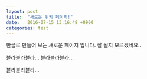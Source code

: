 ```yaml
---
layout: post
title:  "새로운 위키 페이지!"
date:   2016-07-15 13:16:48 +0900
categories: test
---
```


한글로 만들어 보는 새로운 페이지 입니다.
잘 될지 모르겠네요..

블라블라블라...
블라블라블라...

블라블라블라...
